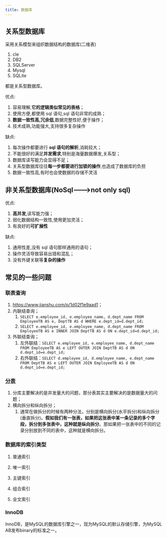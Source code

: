 ```yaml
---
title: 数据库
---
```


## 关系型数据库

采用关系模型来组织数据结构的数据库(二维表)

1. cle
2. DB2
3. SQLServer
4. Mysql
5. SQLite

都是关系型数据库。

优点:

1. 容易理解,**它的逻辑类似常见的表格**；
2. 使用方便,都使用 sql 语句,sql 语句非常的成熟；
3. **数据一致性高,冗余低**,数据完整性好,便于操作；
4. 技术成熟,功能强大,支持很多复杂操作

缺点:

1. 每次操作都要进行 **sql 语句的解析**,消耗较大；
2. 不能很好的满足**并发需求**,特别是海量数据爆发,关系型；
3. 数据库读写能力会显得不足；
4. 关系型数据库往往**每一步都要进行加锁的操作**,也造成了数据库的负担
5. 数据一致性高,有时也会使数据的存储不灵活

## 非关系型数据库(NoSql--->not only sql)

优点:

1. **高并发**,读写能力强；
2. 弱化数据结构一致性,使用更加灵活；
3. 有良好的**可扩展性**

缺点:

1. 通用性差,没有 sql 语句那样通用的语句；
2. 操作灵活导致容易出错和混乱；
3. 没有外键关联等**复杂的操作**

## 常见的一些问题

### 联表查询

1. <https://www.jianshu.com/p/1d02f1e9aad1>；
2. 内联结查询；
   1. `SELECT e.employee_id, e.employee_name, d.dept_name FROM EmployeeTB AS e, DeptTB AS d WHERE e.dept_id=d.dept_id;`
   2. `SELECT e.employee_id, e.employee_name, d.dept_name FROM EmployeeTB AS e INNER JOIN DeptTB AS d ON e.dept_id=d.dept_id;`
3. 外联结查询；
   1. 左外联结：`SELECT e.employee_id, e.employee_name, d.dept_name FROM EmployeeTB AS e LEFT OUTER JOIN DeptTB AS d ON d.dept_id=e.dept_id;`
   2. 右外联结：`SELECT d.employee_id, d.employee_name, e.dept_name FROM DeptTB AS e LEFT OUTER JOIN EmployeeTB AS d ON d.dept_id=e.dept_id;`

### [分表](https://www.51cto.com/article/709614.html)

1. 分库主要解决的是并发量大的问题，那分表其实主要解决的是数据量大的问题；
2. 横向拆分和纵向拆分；
   1. 通常在做拆分的时候有两种分法，分别是横向拆分(水平拆分)和纵向拆分(垂直拆分)。**假如我们有一张表，如果把这张表中某一条记录的多个字段，拆分到多张表中，这种就是纵向拆分**。那如果把一张表中的不同的记录分别放到不同的表中，这种就是横向拆分。

### 数据库的索引类型

1. 普通索引

2. 唯一索引

3. 主键索引

4. 组合索引

5. 全文索引

### InnoDB

InnoDB，是MySQL的数据库引擎之一，现为MySQL的默认存储引擎，为MySQL AB发布binary的标准之一。
